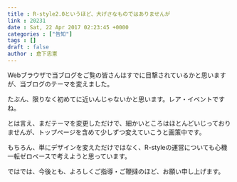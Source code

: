 ```yaml
---
title : R-style2.0というほど、大げさなものではありませんが
link : 20231
date : Sat, 22 Apr 2017 02:23:45 +0000
categories : ["告知"]
tags : []
draft : false
author : 倉下忠憲
---
```


Webブラウザで当ブログをご覧の皆さんはすでに目撃されているかと思いますが、当ブログのテーマを変えました。

たぶん、限りなく初めてに近いんじゃないかと思います。レア・イベントですね。

とは言え、まだテーマを変更しただけで、細かいところはほとんどいじっておりませんが、トップページを含めて少しずつ変えていこうと画策中です。

もちろん、単にデザインを変えただけではなく、R-styleの運営についても心機一転ゼロベースで考えようと思っています。

ではでは、今後とも、よろしくご指導・ご鞭撻のほど、お願い申し上げます。